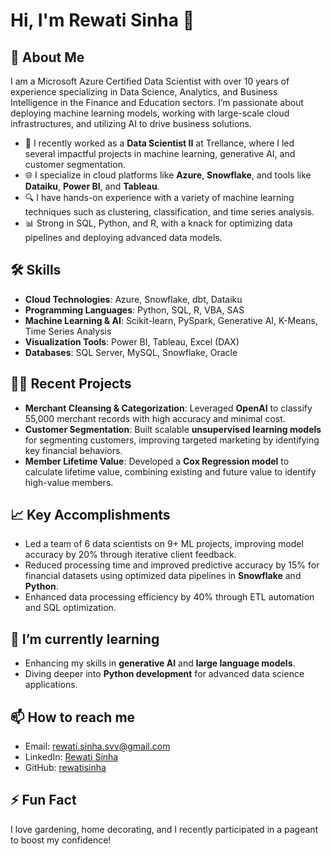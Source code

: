 # Hi, I'm Rewati Sinha 👋

## 🚀 About Me
I am a Microsoft Azure Certified Data Scientist with over 10 years of experience specializing in Data Science, Analytics, and Business Intelligence in the Finance and Education sectors. I’m passionate about deploying machine learning models, working with large-scale cloud infrastructures, and utilizing AI to drive business solutions.

- 💼 I recently worked as a **Data Scientist II** at Trellance, where I led several impactful projects in machine learning, generative AI, and customer segmentation.
- 🌐 I specialize in cloud platforms like **Azure**, **Snowflake**, and tools like **Dataiku**, **Power BI**, and **Tableau**.
- 🔍 I have hands-on experience with a variety of machine learning techniques such as clustering, classification, and time series analysis.
- 📊 Strong in SQL, Python, and R, with a knack for optimizing data pipelines and deploying advanced data models.

## 🛠️ Skills
- **Cloud Technologies**: Azure, Snowflake, dbt, Dataiku
- **Programming Languages**: Python, SQL, R, VBA, SAS
- **Machine Learning & AI**: Scikit-learn, PySpark, Generative AI, K-Means, Time Series Analysis
- **Visualization Tools**: Power BI, Tableau, Excel (DAX)
- **Databases**: SQL Server, MySQL, Snowflake, Oracle

## 👩‍💻 Recent Projects
- **Merchant Cleansing & Categorization**: Leveraged **OpenAI** to classify 55,000 merchant records with high accuracy and minimal cost.
- **Customer Segmentation**: Built scalable **unsupervised learning models** for segmenting customers, improving targeted marketing by identifying key financial behaviors.
- **Member Lifetime Value**: Developed a **Cox Regression model** to calculate lifetime value, combining existing and future value to identify high-value members.

## 📈 Key Accomplishments
- Led a team of 6 data scientists on 9+ ML projects, improving model accuracy by 20% through iterative client feedback.
- Reduced processing time and improved predictive accuracy by 15% for financial datasets using optimized data pipelines in **Snowflake** and **Python**.
- Enhanced data processing efficiency by 40% through ETL automation and SQL optimization.

## 🌱 I’m currently learning
- Enhancing my skills in **generative AI** and **large language models**.
- Diving deeper into **Python development** for advanced data science applications.

## 📫 How to reach me
- Email: rewati.sinha.svv@gmail.com
- LinkedIn: [Rewati Sinha](https://www.linkedin.com/in/rewati-sinha)
- GitHub: [rewatisinha](https://github.com/rewatisinha)

## ⚡ Fun Fact
I love gardening, home decorating, and I recently participated in a pageant to boost my confidence!
